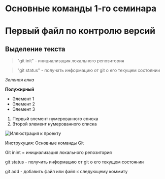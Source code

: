 
# Основные команды 1-го семинара
# Первый файл по контролю версий
## Выделение текста


> "git init" - инициализация локального репозитория

> "git status" - получать информацию от git о его текущем состоянии

*Зеленая елка*

**Полужирный**



* Элемент 1
* Элемент 2
* Элемент 3

1. Первый элемент нумерованного списка
2. Второй элемент нумерованного списка

![Иллюстрация к проекту](https://yandex.kz/images/search?img_url=https%3A%2F%2Fvsegda-pomnim.com%2Fuploads%2Fposts%2F2022-04%2F1651047978_36-vsegda-pomnim-com-p-zelenaya-morskaya-cherepakha-foto-40.jpg&lr=29585&nl=1&pos=1&rpt=simage&source=morda&text=%D0%9C%D0%BE%D1%80%D1%81%D0%BA%D0%B0%D1%8F%20%D0%A7%D0%B5%D1%80%D0%B5%D0%BF%D0%B0%D1%85%D0%B0)

Инструкуция: Основные команды Git

Git inint = инициализация локального репозитория

git status - получить информацию от git о его текущем состоянии

git add - добавить файл или файл к следующему коммиту






